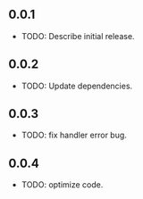 ## 0.0.1

* TODO: Describe initial release.

## 0.0.2

* TODO: Update dependencies.

## 0.0.3

* TODO: fix handler error bug.

## 0.0.4

* TODO: optimize code.
